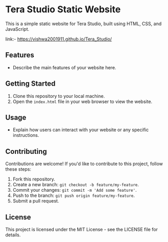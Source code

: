 # Tera Studio Static Website

This is a simple static website for Tera Studio, built using HTML, CSS, and JavaScript.

link:- https://vishwa2001911.github.io/Tera_Studio/ 

## Features

- Describe the main features of your website here.

## Getting Started

1. Clone this repository to your local machine.
2. Open the `index.html` file in your web browser to view the website.

## Usage

- Explain how users can interact with your website or any specific instructions.

## Contributing

Contributions are welcome! If you'd like to contribute to this project, follow these steps:

1. Fork this repository.
2. Create a new branch: `git checkout -b feature/my-feature`.
3. Commit your changes: `git commit -m 'Add some feature'`.
4. Push to the branch: `git push origin feature/my-feature`.
5. Submit a pull request.

## License

This project is licensed under the MIT License - see the LICENSE file for details.
